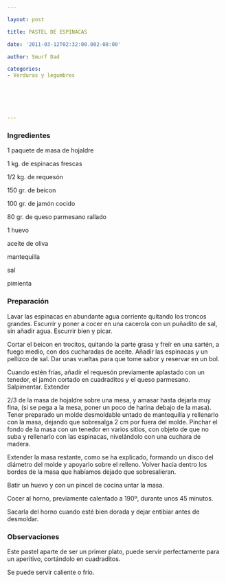 ```yaml
---

layout: post

title: PASTEL DE ESPINACAS

date: '2011-03-12T02:32:00.002-08:00'

author: Smurf Dad

categories:
- Verduras y legumbres






---
```


<h3>Ingredientes</h3>

1 paquete de masa de hojaldre

1 kg. de espinacas frescas

1/2 kg. de requesón

150 gr. de beicon

100 gr. de jamón cocido

80 gr. de queso parmesano rallado

1 huevo

aceite de oliva

mantequilla

sal

pimienta

<h3>Preparación</h3>

Lavar las espinacas en abundante agua corriente quitando los troncos grandes. Escurrir y poner a cocer en una cacerola con un puñadito de sal, sin añadir agua. Escurrir bien y picar.

Cortar el beicon en trocitos, quitando la parte grasa y freír en una sartén, a fuego medio, con dos cucharadas de aceite. Añadir las espinacas y un pellizco de sal. Dar unas vueltas para que tome sabor y reservar en un bol.

Cuando estén frías, añadir el requesón previamente aplastado con un tenedor, el jamón cortado en cuadraditos y el queso parmesano. Salpimentar. Extender

2/3 de la masa de hojaldre sobre una mesa, y amasar hasta dejarla muy fina, (si se pega a la mesa, poner un poco de harina debajo de la masa). Tener preparado un molde desmoldable untado de mantequilla y rellenarlo con la masa, dejando que sobresalga 2 cm por fuera del molde. Pinchar el fondo de la masa con un tenedor en varios sitios, con objeto de que no suba y rellenarlo con las espinacas, nivelándolo con una cuchara de madera.

Extender la masa restante, como se ha explicado, formando un disco del diámetro del molde y apoyarlo sobre el relleno. Volver hacia dentro los bordes de la masa que habíamos dejado que sobresalieran.

Batir un huevo y con un pincel de cocina untar la masa.

Cocer al horno, previamente calentado a 190º, durante unos 45 minutos.

Sacarla del horno cuando esté bien dorada y dejar entibiar antes de desmoldar.

<h3>Observaciones</h3>

Este pastel aparte de ser un primer plato, puede servir perfectamente para un aperitivo, cortándolo en cuadraditos.

Se puede servir caliente o frío.